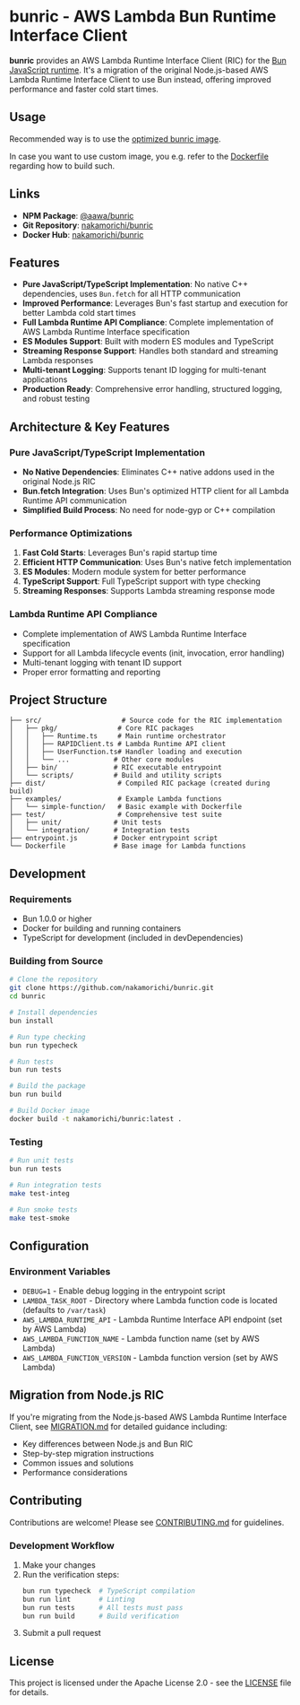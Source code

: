 # bunric - AWS Lambda Bun Runtime Interface Client

**bunric** provides an AWS Lambda Runtime Interface Client (RIC) for the [Bun JavaScript runtime](https://bun.sh). It's a migration of the original Node.js-based AWS Lambda Runtime Interface Client to use Bun instead, offering improved performance and faster cold start times.

## Usage

Recommended way is to use the [optimized bunric image](https://hub.docker.com/repository/docker/nakamorichi/bunric).

In case you want to use custom image, you e.g. refer to the [Dockerfile](./Dockerfile) regarding how to build such.

## Links

- **NPM Package**: [@aawa/bunric](https://www.npmjs.com/package/@aawa/bunric)
- **Git Repository**: [nakamorichi/bunric](https://github.com/nakamorichi/bunric)
- **Docker Hub**: [nakamorichi/bunric](https://hub.docker.com/repository/docker/nakamorichi/bunric)

## Features

- **Pure JavaScript/TypeScript Implementation**: No native C++ dependencies, uses `Bun.fetch` for all HTTP communication
- **Improved Performance**: Leverages Bun's fast startup and execution for better Lambda cold start times
- **Full Lambda Runtime API Compliance**: Complete implementation of AWS Lambda Runtime Interface specification
- **ES Modules Support**: Built with modern ES modules and TypeScript
- **Streaming Response Support**: Handles both standard and streaming Lambda responses
- **Multi-tenant Logging**: Supports tenant ID logging for multi-tenant applications
- **Production Ready**: Comprehensive error handling, structured logging, and robust testing

## Architecture & Key Features

### Pure JavaScript/TypeScript Implementation
- **No Native Dependencies**: Eliminates C++ native addons used in the original Node.js RIC
- **Bun.fetch Integration**: Uses Bun's optimized HTTP client for all Lambda Runtime API communication
- **Simplified Build Process**: No need for node-gyp or C++ compilation

### Performance Optimizations
1. **Fast Cold Starts**: Leverages Bun's rapid startup time
2. **Efficient HTTP Communication**: Uses Bun's native fetch implementation
3. **ES Modules**: Modern module system for better performance
4. **TypeScript Support**: Full TypeScript support with type checking
5. **Streaming Responses**: Supports Lambda streaming response mode

### Lambda Runtime API Compliance
- Complete implementation of AWS Lambda Runtime Interface specification
- Support for all Lambda lifecycle events (init, invocation, error handling)
- Multi-tenant logging with tenant ID support
- Proper error formatting and reporting

## Project Structure

```
├── src/                    # Source code for the RIC implementation
│   ├── pkg/               # Core RIC packages
│   │   ├── Runtime.ts     # Main runtime orchestrator
│   │   ├── RAPIDClient.ts # Lambda Runtime API client
│   │   ├── UserFunction.ts# Handler loading and execution
│   │   └── ...           # Other core modules
│   ├── bin/              # RIC executable entrypoint
│   └── scripts/          # Build and utility scripts
├── dist/                  # Compiled RIC package (created during build)
├── examples/              # Example Lambda functions
│   └── simple-function/   # Basic example with Dockerfile
├── test/                  # Comprehensive test suite
│   ├── unit/             # Unit tests
│   └── integration/      # Integration tests
├── entrypoint.js         # Docker entrypoint script
└── Dockerfile            # Base image for Lambda functions
```

## Development

### Requirements

- Bun 1.0.0 or higher
- Docker for building and running containers
- TypeScript for development (included in devDependencies)

### Building from Source

```bash
# Clone the repository
git clone https://github.com/nakamorichi/bunric.git
cd bunric

# Install dependencies
bun install

# Run type checking
bun run typecheck

# Run tests
bun run tests

# Build the package
bun run build

# Build Docker image
docker build -t nakamorichi/bunric:latest .
```

### Testing

```bash
# Run unit tests
bun run tests

# Run integration tests
make test-integ

# Run smoke tests
make test-smoke
```

## Configuration

### Environment Variables

- `DEBUG=1` - Enable debug logging in the entrypoint script
- `LAMBDA_TASK_ROOT` - Directory where Lambda function code is located (defaults to `/var/task`)
- `AWS_LAMBDA_RUNTIME_API` - Lambda Runtime Interface API endpoint (set by AWS Lambda)
- `AWS_LAMBDA_FUNCTION_NAME` - Lambda function name (set by AWS Lambda)
- `AWS_LAMBDA_FUNCTION_VERSION` - Lambda function version (set by AWS Lambda)

## Migration from Node.js RIC

If you're migrating from the Node.js-based AWS Lambda Runtime Interface Client, see [MIGRATION.md](MIGRATION.md) for detailed guidance including:

- Key differences between Node.js and Bun RIC
- Step-by-step migration instructions
- Common issues and solutions
- Performance considerations

## Contributing

Contributions are welcome! Please see [CONTRIBUTING.md](CONTRIBUTING.md) for guidelines.

### Development Workflow

1. Make your changes
2. Run the verification steps:
   ```bash
   bun run typecheck  # TypeScript compilation
   bun run lint       # Linting
   bun run tests      # All tests must pass
   bun run build      # Build verification
   ```
3. Submit a pull request

## License

This project is licensed under the Apache License 2.0 - see the [LICENSE](LICENSE) file for details.

